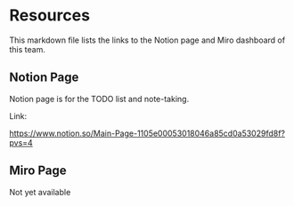# Resources

This markdown file lists the links to the Notion page and Miro dashboard of this team.

## Notion Page

Notion page is for the TODO list and note-taking.

Link: 

https://www.notion.so/Main-Page-1105e00053018046a85cd0a53029fd8f?pvs=4

## Miro Page

Not yet available

